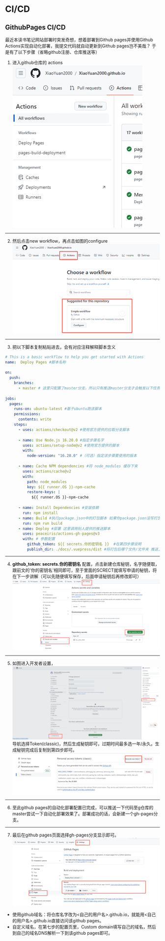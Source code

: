 # CI/CD
## GithubPages CI/CD
最近本读书笔记网站部署时突发奇想，想着部署到Github pages并使用Github Actions实现自动化部署，我提交代码就自动更新到Github pages岂不美哉？
于是有了以下步骤（省略github注册、仓库推送等）

1. 进入github仓库的 actions  
![pic](/practice/CICD/github-pages-01.png)  

---
2. 然后点击new workflow，再点击如图的configure
![pic](/practice/CICD/github-pages-02.png)   

---
3. 把以下脚本复制粘贴进去，会有对应注释解释脚本含义
```yaml
# This is a basic workflow to help you get started with Actions
name:  Deploy Pages #脚本名称

on:
  push:
    branches:
      - master # 这里只配置了master分支，所以只有推送master分支才会触发以下任务

jobs:
  pages:
    runs-on: ubuntu-latest #基于ubuntu跑该脚本
    permissions:
      contents: write
    steps:
      - uses: actions/checkout@v2 #使用官方提供的拉取分支脚本

      - name: Use Node.js 16.20.0 #指定步骤名字
        uses: actions/setup-node@v2 #使用官方提供的脚本
        with:
          node-version: "16.20.0" #（可选）指定该步骤要使用的版本

      - name: Cache NPM dependencies #将 node_modules 缓存下来
        uses: actions/cache@v2
        with:
          path: node_modules
          key: ${{ runner.OS }}-npm-cache
          restore-keys: |
            ${{ runner.OS }}-npm-cache

      - name: Install Dependencies #安装依赖
        run: npm install
      - name: Build #执行package.json中的打包脚本 如果你package.json没写打包命令的话 需要写一下
        run: npm run build
      - name: Deploy #部署 这里调用别人提供的推送脚本
        uses: peaceiris/actions-gh-pages@v3
        with: # 参数配置
          github_token: ${{ secrets.你的密钥名 }}  #在第四步骤说明
          publish_dir: ./docs/.vuepress/dist #将打包后哪个文件/文件夹 推送上分支，会推送到 gh-pages分支
```
---
4. **github_token: secrets.你的密钥名** 配置，点击新建仓库秘钥，名字随便取，跟前文的'你的密钥名'相同即可，至于里面的SCRECT就填写申请的秘钥，将在下一步讲解（可以先随便填写保存，后面申请秘钥后再修改即可）
![pic](/practice/CICD/github-pages-03.png)  

---
5. 如图进入开发者设置，  
![pic](/practice/CICD/github-pages-04.png)  
导航选择Token(classic)，然后生成秘钥即可，过期时间最多选一年/永久。生成秘钥完成后复制到第四步即可。
![pic](/practice/CICD/github-pages-05.png)  

---
6. 至此github pages的自动化部署配置已完成，可以推送一下代码至g仓库的master尝试一下自动化部署效果了。部署成功的话，会新建一个gh-pages分支。

---
7. 最后在github pages页面选择gh-pages分支显示即可。
![pic](/practice/CICD/github-pages-06.png)  

 * 使用github域名：将仓库名字改为<自己的用户名>.github.io，就能用<自己的用户名>.github.io直接访问该github pages。
 * 自定义域名，在第七步的配置页里，Custom domain填写自己的域名，然后到自己的域名DNS解析一下到该github pages即可。